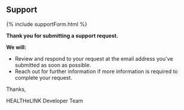 ## Support

{% include supportForm.html %}

**Thank you for submitting a support request.**

**We will:**
* Review and respond to your request at the email address you've submitted as soon as possible.
* Reach out for further information if more information is required to complete your request.

Thanks,

HEALTHeLINK Developer Team